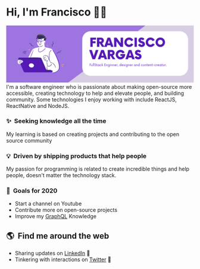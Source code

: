 # Hi, I'm Francisco 🖖🏼

<img src="https://github.com/franciscosvargas/franciscosvargas/blob/master/assets/banner.png?raw=true" alt="Francisco Vargas, FullStack Enginner, designer and content-creator">
I'm a software engineer who is passionate about making open-source more accessible, creating technology to help and elevate people, and building community. Some technologies I enjoy working with include ReactJS, ReactNative and NodeJS.

### ✨&nbsp; Seeking knowledge all the time  
My learning is based on creating projects and contributing to the open source community 

### 💡&nbsp; Driven by shipping products that help people  
My passion for programming is related to create incredible things and help people, doesn't matter the technology stack. 

### 🔭&nbsp; Goals for 2020 
- Start a channel on Youtube 
- Contribute more on open-source projects
- Improve my [GraphQL](https://graphql.org/) Knowledge 

## 🌎&nbsp; Find me around the web
- Sharing updates on <a href="https://www.linkedin.com/in/franciscosvargas/">LinkedIn</a> 💼
- Tinkering with interactions on <a href="https://twitter.com/falissonsv"> Twitter</a> 🏓
